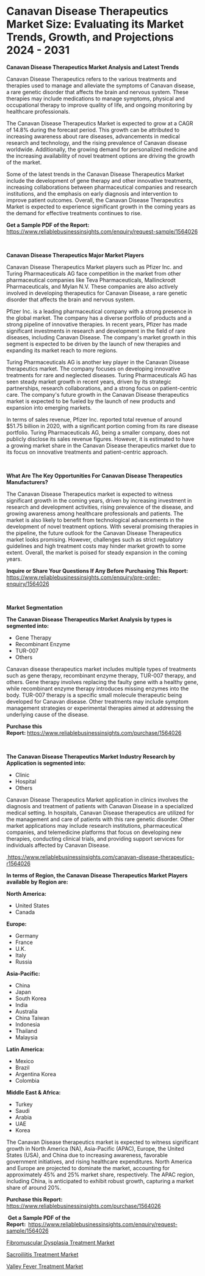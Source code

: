 <p><h1>Canavan Disease Therapeutics Market Size: Evaluating its Market Trends, Growth, and Projections 2024 - 2031</h1></p><p><strong>Canavan Disease Therapeutics Market Analysis and Latest Trends</strong></p>
<p><p>Canavan Disease Therapeutics refers to the various treatments and therapies used to manage and alleviate the symptoms of Canavan disease, a rare genetic disorder that affects the brain and nervous system. These therapies may include medications to manage symptoms, physical and occupational therapy to improve quality of life, and ongoing monitoring by healthcare professionals.</p><p>The Canavan Disease Therapeutics Market is expected to grow at a CAGR of 14.8% during the forecast period. This growth can be attributed to increasing awareness about rare diseases, advancements in medical research and technology, and the rising prevalence of Canavan disease worldwide. Additionally, the growing demand for personalized medicine and the increasing availability of novel treatment options are driving the growth of the market.</p><p>Some of the latest trends in the Canavan Disease Therapeutics Market include the development of gene therapy and other innovative treatments, increasing collaborations between pharmaceutical companies and research institutions, and the emphasis on early diagnosis and intervention to improve patient outcomes. Overall, the Canavan Disease Therapeutics Market is expected to experience significant growth in the coming years as the demand for effective treatments continues to rise.</p></p>
<p><strong>Get a Sample PDF of the Report:&nbsp;</strong> <a href="https://www.reliablebusinessinsights.com/enquiry/request-sample/1564026">https://www.reliablebusinessinsights.com/enquiry/request-sample/1564026</a></p>
<p>&nbsp;</p>
<p><strong>Canavan Disease Therapeutics Major Market Players</strong></p>
<p><p>Canavan Disease Therapeutics Market players such as Pfizer Inc. and Turing Pharmaceuticals AG face competition in the market from other pharmaceutical companies like Teva Pharmaceuticals, Mallinckrodt Pharmaceuticals, and Mylan N.V. These companies are also actively involved in developing therapeutics for Canavan Disease, a rare genetic disorder that affects the brain and nervous system.</p><p>Pfizer Inc. is a leading pharmaceutical company with a strong presence in the global market. The company has a diverse portfolio of products and a strong pipeline of innovative therapies. In recent years, Pfizer has made significant investments in research and development in the field of rare diseases, including Canavan Disease. The company's market growth in this segment is expected to be driven by the launch of new therapies and expanding its market reach to more regions.</p><p>Turing Pharmaceuticals AG is another key player in the Canavan Disease therapeutics market. The company focuses on developing innovative treatments for rare and neglected diseases. Turing Pharmaceuticals AG has seen steady market growth in recent years, driven by its strategic partnerships, research collaborations, and a strong focus on patient-centric care. The company's future growth in the Canavan Disease therapeutics market is expected to be fueled by the launch of new products and expansion into emerging markets.</p><p>In terms of sales revenue, Pfizer Inc. reported total revenue of around $51.75 billion in 2020, with a significant portion coming from its rare disease portfolio. Turing Pharmaceuticals AG, being a smaller company, does not publicly disclose its sales revenue figures. However, it is estimated to have a growing market share in the Canavan Disease therapeutics market due to its focus on innovative treatments and patient-centric approach.</p></p>
<p>&nbsp;</p>
<p><strong>What Are The Key Opportunities For Canavan Disease Therapeutics Manufacturers?</strong></p>
<p><p>The Canavan Disease Therapeutics market is expected to witness significant growth in the coming years, driven by increasing investment in research and development activities, rising prevalence of the disease, and growing awareness among healthcare professionals and patients. The market is also likely to benefit from technological advancements in the development of novel treatment options. With several promising therapies in the pipeline, the future outlook for the Canavan Disease Therapeutics market looks promising. However, challenges such as strict regulatory guidelines and high treatment costs may hinder market growth to some extent. Overall, the market is poised for steady expansion in the coming years.</p></p>
<p><strong>Inquire or Share Your Questions If Any Before Purchasing This Report:</strong> <a href="https://www.reliablebusinessinsights.com/enquiry/pre-order-enquiry/1564026">https://www.reliablebusinessinsights.com/enquiry/pre-order-enquiry/1564026</a></p>
<p>&nbsp;</p>
<p><strong>Market Segmentation</strong></p>
<p><strong>The Canavan Disease Therapeutics Market Analysis by types is segmented into:</strong></p>
<p><ul><li>Gene Therapy</li><li>Recombinant Enzyme</li><li>TUR-007</li><li>Others</li></ul></p>
<p><p>Canavan disease therapeutics market includes multiple types of treatments such as gene therapy, recombinant enzyme therapy, TUR-007 therapy, and others. Gene therapy involves replacing the faulty gene with a healthy gene, while recombinant enzyme therapy introduces missing enzymes into the body. TUR-007 therapy is a specific small molecule therapeutic being developed for Canavan disease. Other treatments may include symptom management strategies or experimental therapies aimed at addressing the underlying cause of the disease.</p></p>
<p><strong>Purchase this Report:&nbsp;</strong><a href="https://www.reliablebusinessinsights.com/purchase/1564026">https://www.reliablebusinessinsights.com/purchase/1564026</a></p>
<p>&nbsp;</p>
<p><strong>The Canavan Disease Therapeutics Market Industry Research by Application is segmented into:</strong></p>
<p><ul><li>Clinic</li><li>Hospital</li><li>Others</li></ul></p>
<p><p>Canavan Disease Therapeutics Market application in clinics involves the diagnosis and treatment of patients with Canavan Disease in a specialized medical setting. In hospitals, Canavan Disease therapeutics are utilized for the management and care of patients with this rare genetic disorder. Other market applications may include research institutions, pharmaceutical companies, and telemedicine platforms that focus on developing new therapies, conducting clinical trials, and providing support services for individuals affected by Canavan Disease.</p></p>
<p><a href="https://www.reliablebusinessinsights.com/canavan-disease-therapeutics-r1564026">&nbsp;https://www.reliablebusinessinsights.com/canavan-disease-therapeutics-r1564026</a></p>
<p><strong>In terms of Region, the Canavan Disease Therapeutics Market Players available by Region are:</strong></p>
<p>
    <p> <strong> North America: </strong>
        <ul>
            <li>United States</li>
            <li>Canada</li>
        </ul>
        </p> 
    <p> <strong> Europe: </strong>
        <ul>
            <li>Germany</li>
            <li>France</li>
            <li>U.K.</li>
            <li>Italy</li>
            <li>Russia</li>
        </ul>
        </p> 
    <p> <strong> Asia-Pacific: </strong>
        <ul>
            <li>China</li>
            <li>Japan</li>
            <li>South Korea</li>
            <li>India</li>
            <li>Australia</li>
            <li>China Taiwan</li>
            <li>Indonesia</li>
            <li>Thailand</li>
            <li>Malaysia</li>
        </ul>
        </p> 
    <p> <strong> Latin America: </strong>
        <ul>
            <li>Mexico</li>
            <li>Brazil</li>
            <li>Argentina Korea</li>
            <li>Colombia</li>
        </ul>
        </p> 
    <p> <strong> Middle East & Africa: </strong>
        <ul>
            <li>Turkey</li>
            <li>Saudi</li>
            <li>Arabia</li>
            <li>UAE</li>
            <li>Korea</li>
        </ul>
    </p>
    </p>
<p><p>The Canavan Disease therapeutics market is expected to witness significant growth in North America (NA), Asia-Pacific (APAC), Europe, the United States (USA), and China due to increasing awareness, favorable government initiatives, and rising healthcare expenditures. North America and Europe are projected to dominate the market, accounting for approximately 45% and 25% market share, respectively. The APAC region, including China, is anticipated to exhibit robust growth, capturing a market share of around 20%.</p></p>
<p><strong>Purchase this Report: </strong><a href="https://www.reliablebusinessinsights.com/purchase/1564026">https://www.reliablebusinessinsights.com/purchase/1564026</a></p>
<p>&nbsp;<strong>Get a Sample PDF of the Report:&nbsp;&nbsp;</strong><a href="https://www.reliablebusinessinsights.com/enquiry/request-sample/1564026">https://www.reliablebusinessinsights.com/enquiry/request-sample/1564026</a></p>
<p><strong></strong></p>
<p><p><a href="https://github.com/Krish2023na/Market-Research-Report-List-5/blob/main/fibromuscular-dysplasia-treatment-market.md">Fibromuscular Dysplasia Treatment Market</a></p><p><a href="https://github.com/bmorecock/Market-Research-Report-List-4/blob/main/sacroiliitis-treatment-market.md">Sacroiliitis Treatment Market</a></p><p><a href="https://github.com/jsmusil/Market-Research-Report-List-4/blob/main/valley-fever-treatment-market.md">Valley Fever Treatment Market</a></p></p>